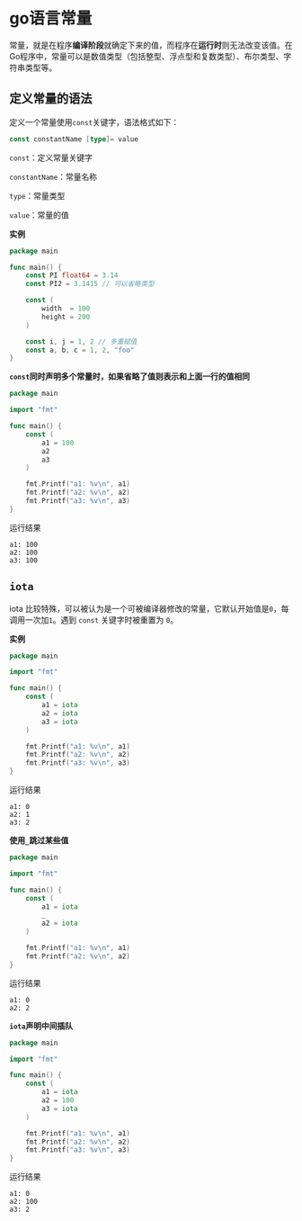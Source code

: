 # go语言常量

常量，就是在程序**编译阶段**就确定下来的值，而程序在**运行时**则无法改变该值。在Go程序中，常量可以是数值类型（包括整型、浮点型和复数类型）、布尔类型、字符串类型等。

## 定义常量的语法

定义一个常量使用`const`关键字，语法格式如下：

```go
const constantName [type]= value
```

`const`：定义常量关键字

`constantName`：常量名称

`type`：常量类型

`value`：常量的值

**实例**

```go
package main

func main() {
	const PI float64 = 3.14
	const PI2 = 3.1415 // 可以省略类型

	const (
		width  = 100
		height = 200
	)

	const i, j = 1, 2 // 多重赋值
	const a, b, c = 1, 2, "foo"
}
```

**`const`同时声明多个常量时，如果省略了值则表示和上面一行的值相同**

```go
package main

import "fmt"

func main() {
	const (
		a1 = 100
		a2
		a3
	)

	fmt.Printf("a1: %v\n", a1)
	fmt.Printf("a2: %v\n", a2)
	fmt.Printf("a3: %v\n", a3)
}
```

运行结果

```
a1: 100
a2: 100
a3: 100
```

## `iota`

iota 比较特殊，可以被认为是一个可被编译器修改的常量，它默认开始值是`0`，每调用一次加`1`。遇到 `const` 关键字时被重置为 `0`。

**实例**

```go
package main

import "fmt"

func main() {
	const (
		a1 = iota
		a2 = iota
		a3 = iota
	)

	fmt.Printf("a1: %v\n", a1)
	fmt.Printf("a2: %v\n", a2)
	fmt.Printf("a3: %v\n", a3)
}
```

运行结果

```
a1: 0
a2: 1
a3: 2
```

**使用`_`跳过某些值**

```go
package main

import "fmt"

func main() {
	const (
		a1 = iota
		_
		a2 = iota
	)

	fmt.Printf("a1: %v\n", a1)
	fmt.Printf("a2: %v\n", a2)
}
```

运行结果

```
a1: 0
a2: 2
```

**`iota`声明中间插队**

```go
package main

import "fmt"

func main() {
	const (
		a1 = iota
		a2 = 100
		a3 = iota
	)

	fmt.Printf("a1: %v\n", a1)
	fmt.Printf("a2: %v\n", a2)
	fmt.Printf("a3: %v\n", a3)
}
```

运行结果

```
a1: 0
a2: 100
a3: 2
```
